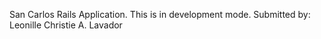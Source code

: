 San Carlos Rails Application.
This is in development mode.
Submitted by: Leonille Christie A. Lavador